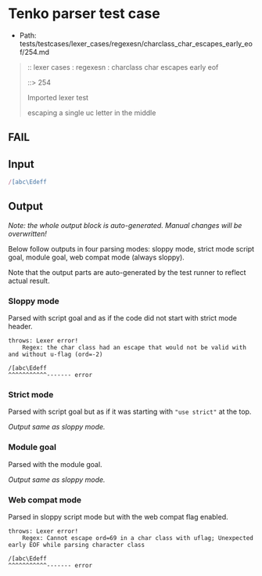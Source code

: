 # Tenko parser test case

- Path: tests/testcases/lexer_cases/regexesn/charclass_char_escapes_early_eof/254.md

> :: lexer cases : regexesn : charclass char escapes early eof
>
> ::> 254
>
> Imported lexer test
>
> escaping a single uc letter in the middle

## FAIL

## Input

`````js
/[abc\Edeff
`````

## Output

_Note: the whole output block is auto-generated. Manual changes will be overwritten!_

Below follow outputs in four parsing modes: sloppy mode, strict mode script goal, module goal, web compat mode (always sloppy).

Note that the output parts are auto-generated by the test runner to reflect actual result.

### Sloppy mode

Parsed with script goal and as if the code did not start with strict mode header.

`````
throws: Lexer error!
    Regex: the char class had an escape that would not be valid with and without u-flag (ord=-2)

/[abc\Edeff
^^^^^^^^^^^------- error
`````

### Strict mode

Parsed with script goal but as if it was starting with `"use strict"` at the top.

_Output same as sloppy mode._

### Module goal

Parsed with the module goal.

_Output same as sloppy mode._

### Web compat mode

Parsed in sloppy script mode but with the web compat flag enabled.

`````
throws: Lexer error!
    Regex: Cannot escape ord=69 in a char class with uflag; Unexpected early EOF while parsing character class

/[abc\Edeff
^^^^^^^^^^^------- error
`````

